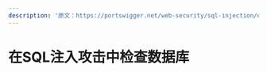 ```yaml
---
description: '原文：https://portswigger.net/web-security/sql-injection/examining-the-database'
---
```


# 在SQL注入攻击中检查数据库

